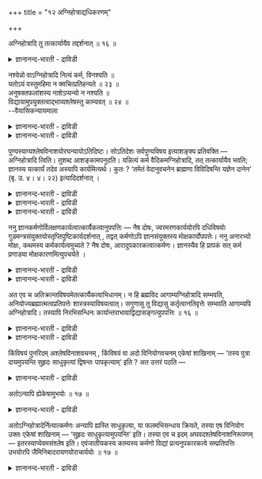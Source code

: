 +++
title = "१२ अग्निहोत्राद्यधिकरणम्"

+++

अग्निहोत्रादि तु तत्कार्यायैव तद्दर्शनात् ॥ १६ ॥  
<details><summary>ज्ञानानन्द-भारती - द्राविडी</summary>

अक्निहोत्रादि तु तत्कार्यायैव तत्तार्सनात् ॥ १६ ॥
</details>

नश्येन्नो वाऽग्निहोत्रादि नित्यं कर्म, विनश्यति ॥  
यतोऽयं वस्तुमहिमा न क्वचित्प्रतिहन्यते ॥ २३ ॥  
अनुषक्तफलांशस्य नाशेऽप्यन्यो न नश्यति ॥  
विद्यायामुपयुक्तत्वाद्भाव्यश्लेषस्तु काम्यवत् ॥ २४ ॥  
--वैयासिकन्यायमाला

<details><summary>ज्ञानानन्द-भारती - द्राविडी</summary>

अक्ऩिहोत्रम् मुदलाऩ नित्य कर्मा नसिक्कुमा? अल्लदु नसिक्कादा? वस्तुविऩ्
महिमै ऎऩ्गिऱ इदु ऎङ्गेयुम् तडैबडादु ऎऩ्बदिऩाल् नसिक्कुम्।
</details>

<details><summary>ज्ञानानन्द-भारती - द्राविडी</summary>

पलऩिल् अदुवाग वरुगिऱ अंसत्तिऱ्कु नासमिरुन् दालुम् कूड मऱ्ऱॊरु अंसम्
नसिप्पदिल्लै। वित्यैयिल् उबयोगप्पट्टुविट्ट पडियाल् पिऩ्ऩाल् एऱ्पडुवदऱ्को
काम्यम् पोल ऒट्टात्तऩ्मै ताऩ्।
</details>

पुण्यस्याप्यश्लेषविनाशयोरघन्यायोऽतिदिष्टः। सोऽतिदेशः सर्वपुण्यविषय
इत्याशङ्क्य प्रतिवक्ति — अग्निहोत्रादि त्विति। तुशब्द आशङ्कामपनुदति।
यन्नित्यं कर्म वैदिकमग्निहोत्रादि, तत् तत्कार्यायैव भवति; ज्ञानस्य
यत्कार्यं तदेव अस्यापि कार्यमित्यर्थः। कुतः ? ‘तमेतं वेदानुवचनेन
ब्राह्मणा विविदिषन्ति यज्ञेन दानेन’ (बृ. उ. ४। ४। २२) इत्यादिदर्शनात्
।

<details><summary>ज्ञानानन्द-भारती - द्राविडी</summary>

(अक्ऩिहोत्रम् मुदलाऩ नित्यगर्मा ञाऩत्ताल् अऴियुमा, अऴियादा ऎऩ्ऱु
सन्देहम्। अगर्त्तावाऩ आत्म स्वरूब ञाऩत्तिऩ् सक्तिक्कुम् ऎङ्गुम्
तडैयिल्लाददाल् अदऩ् पलत्ताल् ञाऩत्तिऱ्कु मुऩ् इप्पिऱवियिलुम्,
मुऱ्पिऱविगळिलुम् सॆय्यप्पट्ट नित्यगर्मावुम् अऴिन्दु पोगुमॆऩ्ऱु
पूर्वबक्षम्।
</details>

<details><summary>ज्ञानानन्द-भारती - द्राविडी</summary>

नित्यगर्मा स्वर्गादि पलऩै कॊडुप्पदु सित्तसुत्तियै कॊडुप्पदु ऎऩ्ऱु
इरण्डुविदम्। स्वर्गत्तै कॊडुप्पदु ऎऩ्ऱ अंसम् पोऩालुम् सित्त सुत्तियैक्
कॊडुक्कुम् अंसम् अदै कॊडुत्तु ञाऩत्तिल् उबयोगमागिविट्टदाल् अदऱ्कु
नासमिल्लै। साप्पिट्टु तीर्न्दुबोऩ नॆल्लै नासमडैन्ददाग यारुम्
ऎण्णुवदिल्लै। ञाऩत्तिऱ्कुप् पिऱगु सॆय्युम् नित्यगर्मा इवऩिडम्
ऒट्टुवदिल्लै ऎऩ्ऱु सित्तान्दम्)।
</details>

<details><summary>ज्ञानानन्द-भारती - द्राविडी</summary>

पुण्णियत्तिऱ्कुम्गूड ऒट्टामै नासम् उण्डॆऩ्बदिल् पाबत्तिऱ्कुळ्ळ नियायत्तै
इऴुत्तुच् चॊल्लप्पट्टदु। अव्विदम् सॊऩ्ऩदु ऎल्लाविद पुण्णियत्तैयुम्
विषयमायुळ्ळदु ऎऩ्ऱु सङ्गित्तु पदिल् सॊल्गिऱार्। "अक्ऩि होत्रम् मुदलियदो”
ऎऩ्ऱु, “तु” ऎऩ्ऱ सप्तम् सङ्गैयै पोक्कडिक्किऱदु।अक्ऩिहोत्रम् मुदलिय ऎन्द
नित्यमाऩ वैदिगगर्मा वुण्डो, अदु "अदऩ् कार्यत्तिऱ्कागवे" एऱ्पडुगिऱदु।
ञाऩत्तिऱ्कु ऎदु कार्यमो अदुवे इदऱ्कुम् कार्यम् ऎऩ्ऱु अर्त्तम् ऎप्पडि?
अन्द इवरै पिराह्मणर्गळ् वेदत्तैत् तिरुम्बच्चॊल्वदिऩालुम्, यक्ञत्तिऩालुम्
ताऩत्तिऩालुम् अऱिय विरुम्बुगिऱार्गळ्। (पिरुहत्।IV-४-२२) ऎऩ्बदु मुदलियदु
काणप्पडुवदाल्,
</details>

ननु ज्ञानकर्मणोर्विलक्षणकार्यत्वात्कार्यैकत्वानुपपत्तिः — नैष दोषः,
ज्वरमरणकार्ययोरपि दधिविषयोः
गुडमन्त्रसंयुक्तयोस्तृप्तिपुष्टिकार्यदर्शनात् , तद्वत् कर्मणोऽपि
ज्ञानसंयुक्तस्य मोक्षकार्योपपत्तेः। ननु अनारभ्यो मोक्षः, कथमस्य
कर्मकार्यत्वमुच्यते ? नैष दोषः, आरादुपकारकत्वात्कर्मणः। ज्ञानस्यैव हि
प्रापकं सत् कर्म प्रणाड्या मोक्षकारणमित्युपचर्यते ।

<details><summary>ज्ञानानन्द-भारती - द्राविडी</summary>

ञाऩमुम् कर्मावुम् वेऱुबट्ट कार्यङ्गळै युडैय तऩ्मैयुळ्ळवैगळादलाल्, ऒरे
कारियत्तै उडैयदाग इरुप्पदु पॊरुन्दादेयॆऩ्ऱाल्, इदु तोषमागादु।
ज्वरत्तैयुम् मरणत्तैयुम् कारियमा युडैय तयिरुम्, विषमुम् (मुऱैये) वॆल्लम्
मन्दिरम् इवैगळुडऩ् सेर्क्कप्पट्टु, तिरुप्ति पुष्टि ऎऩ्ऱ कार्यम्
काणप्पडुवदाल्, अदैप्पोल ञाऩत्तुडऩ् इसैन्द कर्माविऱ्कुम्, मोक्षमॆऩ्ऱ
कार्यम् पॊरुत्तमागक्कूडियदाल्,
</details>

<details><summary>ज्ञानानन्द-भारती - द्राविडी</summary>

मोक्षम् उण्डाक्कप्पडुवदिल्लैये, अदऱ्कु ऎप्पडि कर्माविऩ्
कार्यमायिरुक्कुम् तऩ्मै सॊल्लप् पडुगिऱदु? इदु तोषमिल्लै। कर्मा
तूरविरुन्दु उबगारम् सॆय्वदाल्। ञाऩत्तैये अडैविक्किऱ नल्ल कर्मा अदऩ्
वऴियाग (ञाऩत्तिऩ् मूलमाग) मोक्षत् तिऱ्कुक् कारणम् ऎऩ्ऱु उबसारमागच्
चॊल्लप् पडुगिऱदु?
</details>

अत एव च अतिक्रान्तविषयमेतत्कार्यैकत्वाभिधानम्। न हि ब्रह्मविद
आगाम्यग्निहोत्रादि सम्भवति, अनियोज्यब्रह्मात्मत्वप्रतिपत्तेः
शास्त्रस्याविषयत्वात्। सगुणासु तु विद्यासु कर्तृत्वानतिवृत्तेः सम्भवति
आगाम्यपि अग्निहोत्रादि। तस्यापि निरभिसन्धिनः
कार्यान्तराभावाद्विद्यासङ्गत्युपपत्तिः ॥ १६ ॥

<details><summary>ज्ञानानन्द-भारती - द्राविडी</summary>

इदिऩालेये इन्द ऒरे कार्यत्तऩ्मैयॆऩ्ऱु सॊऩ्ऩदु मुऩ् सॆय्यप्पट्ट कर्मावैये
विषयीगरिक् कुम्। पिरह्म ञाऩिक्कु पिऩ्ऩाल् अक्ऩिहोत्रम् मुदलियदु
सम्बविक्कादल्लवा? एवमुडियाद पिरह्ममे आत्मावॆऩ्ऱ ञाऩमिरुप्पदाल्,
सास्तिरत्तिऱ्कु विषयमागमाट्टाऩ् ऎऩ्ऱ कारणत्तिऩाल्,
</details>

<details><summary>ज्ञानानन्द-भारती - द्राविडी</summary>

सगुण पिरह्म विषयमाऩ उबासऩैगळिलो, कर्त्तावॆऩ्ऱ तऩ्मै विलगामलिरुप्पदाल्,
पिऩ्ऩालुम् कूड अक्ऩिहोत्रम् मुदलियदु सम्बविक्कुम्। अवऩुक्कुम्गूड ऎव्विद
पऱ्ऱदलुमिल्लाददिऩाल् वेऱु पलऩ् इल्लाददिऩाल् आत्मञाऩत्तुडऩ् सेरक्कूडियदु
नियायमे।
</details>

किंविषयं पुनरिदम् अश्लेषविनाशवचनम् , किंविषयं वा अदो विनियोगवचनम् एकेषां
शाखिनाम् — ‘तस्य पुत्रा दायमुपयन्ति सुहृदः साधुकृत्यां द्विषन्तः
पापकृत्याम्’ इति ? अत उत्तरं पठति —

<details><summary>ज्ञानानन्द-भारती - द्राविडी</summary>

इन्द ऒट्टामै, विनासम् ऎऩ्ऱु सॊल्लियिरुप्पदु ऎदैप्पऱ्ऱियदु, अवऩुडैय
पिळ्ळैगळ् सॊत्तै अडैगिऱार्गळ्। नण्बर्गळ् नल्ल कर्मावै अडैगि ऱार्गळ्।
विरोदिगळ् पाब कारियत्तै ऎऩ्ऱु सिल सागिगळु टैय अन्द (कर्माक्कळिऩ्)
विनियोग वार्त्तै ऎदैप् पऱ्ऱियदु ऎऩ्ऱाल् अदऱ्कु पदिल् सॊल्गिऱार्:-
</details>

अतोऽन्यापि ह्येकेषामुभयोः ॥ १७ ॥  
<details><summary>ज्ञानानन्द-भारती - द्राविडी</summary>

अदोअन्याबि ह्येगो षमुबयो: ॥ १७ ॥
</details>

अतोऽग्निहोत्रादेर्नित्यात्कर्मणः अन्यापि ह्यस्ति साधुकृत्या, या
फलमभिसन्धाय क्रियते, तस्या एष विनियोग उक्तः एकेषां शाखिनाम् — ‘सुहृदः
साधुकृत्यामुपयन्ति’ इति। तस्या एव च इदम् अघवदश्लेषविनाशनिरूपणम् —
इतरस्याप्येवमसंश्लेष इति। एवंजातीयकस्य काम्यस्य कर्मणो विद्यां
प्रत्यनुपकारकत्वे सम्प्रतिपत्तिः उभयोरपि जैमिनिबादरायणयोराचार्ययोः ॥ १७
॥

<details><summary>ज्ञानानन्द-भारती - द्राविडी</summary>

“अदैविड” अक्ऩिहोत्रम् मुदलाऩ नित्य कर्मावैविड वेऱागवुम् ऎदु पलऩै
उत्तेसित्तु सॆय्यप्पडुगिऱदो अन्द नल्ल कर्मा इरुक्किऱदेअदऱ्कु वेद
सागैगळिल् “नल्ल कार्यङ्गळै सुह्रुत्तुक्कळ् अडैगिऱार्गळ्” ऎऩ्ऱु इन्द
विनियोगम् सॊल्लप्पट्टिरुक्किऱदु। अदऱ्कुत्ताऩ् इन्द पाबम्बोल् ऒट्टामै
नासमॆऩ्ऱु निरूबणम्, मऱ्ऱ तऱ्कुम् इव्विदमे ऒट्टामै ऎऩ्ऱु, अदु मादिरियुळ्ळ
कार्य कर्माविऱ्कु ञाऩविषयमाय् उबगारम् सॆय्युम् तऩ्मैयिल्लै ऎऩ्बदिल्
जैमिऩि पादारायणर् इरु आसार्याक्कळुक्कुम् ऒऱ्ऱुमैदाऩ्।
</details>

